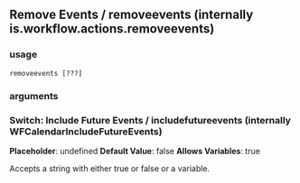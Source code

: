 
## Remove Events / removeevents (internally is.workflow.actions.removeevents)

### usage
`removeevents [???]`

### arguments
### Switch: Include Future Events / includefutureevents (internally WFCalendarIncludeFutureEvents)
**Placeholder**: undefined
**Default Value**: false
**Allows Variables**: true


Accepts a string with either true or false
or a variable.
